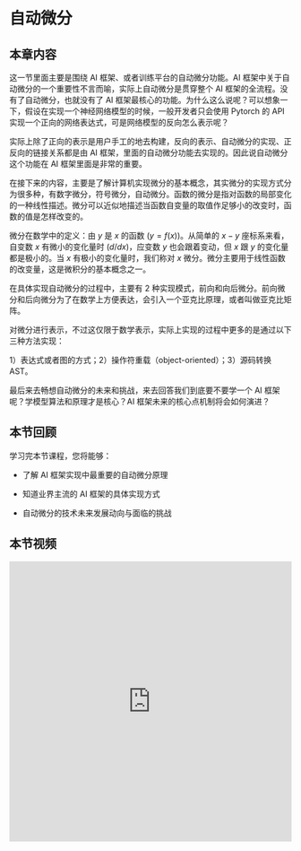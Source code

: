 <!--适用于[License](https://github.com/chenzomi12/AISystem/blob/main/LICENSE)版权许可-->

# 自动微分

## 本章内容

这一节里面主要是围绕 AI 框架、或者训练平台的自动微分功能。AI 框架中关于自动微分的一个重要性不言而喻，实际上自动微分是贯穿整个 AI 框架的全流程。没有了自动微分，也就没有了 AI 框架最核心的功能。为什么这么说呢？可以想象一下，假设在实现一个神经网络模型的时候，一般开发者只会使用 Pytorch 的 API 实现一个正向的网络表达式，可是网络模型的反向怎么表示呢？

实际上除了正向的表示是用户手工的地去构建，反向的表示、自动微分的实现、正反向的链接关系都是由 AI 框架，里面的自动微分功能去实现的。因此说自动微分这个功能在 AI 框架里面是非常的重要。

在接下来的内容，主要是了解计算机实现微分的基本概念，其实微分的实现方式分为很多种，有数字微分，符号微分，自动微分。函数的微分是指对函数的局部变化的一种线性描述。微分可以近似地描述当函数自变量的取值作足够小的改变时，函数的值是怎样改变的。

微分在数学中的定义：由 $y$ 是 $x$ 的函数 $(y=f(x))$。从简单的 $x-y$ 座标系来看，自变数 $x$ 有微小的变化量时 $(d/dx)$，应变数 $y$ 也会跟着变动，但 $x$ 跟 $y$ 的变化量都是极小的。当 $x$ 有极小的变化量时，我们称对 $x$ 微分。微分主要用于线性函数的改变量，这是微积分的基本概念之一。 

在具体实现自动微分的过程中，主要有 2 种实现模式，前向和向后微分。前向微分和后向微分为了在数学上方便表达，会引入一个亚克比原理，或者叫做亚克比矩阵。

对微分进行表示，不过这仅限于数学表示，实际上实现的过程中更多的是通过以下三种方法实现：

1）表达式或者图的方式；2）操作符重载（object-oriented）；3）源码转换 AST。

最后来去畅想自动微分的未来和挑战，来去回答我们到底要不要学一个 AI 框架呢？学模型算法和原理才是核心？AI 框架未来的核心点机制将会如何演进？

## 本节回顾

学习完本节课程，您将能够：

- 了解 AI 框架实现中最重要的自动微分原理

- 知道业界主流的 AI 框架的具体实现方式

- 自动微分的技术未来发展动向与面临的挑战

## 本节视频

<html>
<iframe src="https://player.bilibili.com/player.html?aid=858374177&bvid=BV1FV4y1T7zp&cid=909151631&page=1&as_wide=1&high_quality=1&danmaku=0&t=30&autoplay=0" width="100%" height="500" scrolling="no" border="0" frameborder="no" framespacing="0" allowfullscreen="true"> </iframe>
</html>
